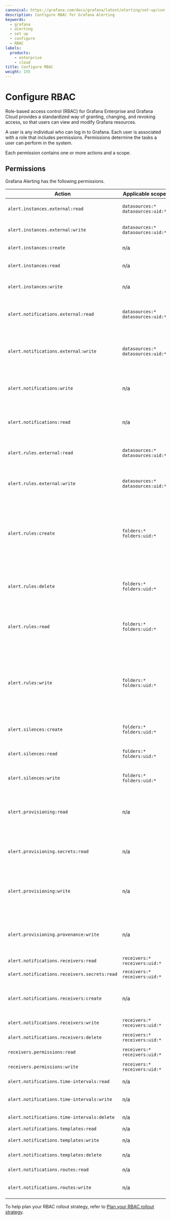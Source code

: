 ```yaml
---
canonical: https://grafana.com/docs/grafana/latest/alerting/set-up/configure-rbac/
description: Configure RBAC for Grafana Alerting
keywords:
  - grafana
  - alerting
  - set up
  - configure
  - RBAC
labels:
  products:
    - enterprise
    - cloud
title: Configure RBAC
weight: 155
---
```


# Configure RBAC

Role-based access control (RBAC) for Grafana Enterprise and Grafana Cloud provides a standardized way of granting, changing, and revoking access, so that users can view and modify Grafana resources.

A user is any individual who can log in to Grafana. Each user is associated with a role that includes permissions. Permissions determine the tasks a user can perform in the system.

Each permission contains one or more actions and a scope.

## Permissions

Grafana Alerting has the following permissions.

| Action                                       | Applicable scope                       | Description                                                                                                                                                                                                                                      |
|----------------------------------------------|----------------------------------------|--------------------------------------------------------------------------------------------------------------------------------------------------------------------------------------------------------------------------------------------------|
| `alert.instances.external:read`              | `datasources:*`<br>`datasources:uid:*` | Read alerts and silences in data sources that support alerting.                                                                                                                                                                                  |
| `alert.instances.external:write`             | `datasources:*`<br>`datasources:uid:*` | Manage alerts and silences in data sources that support alerting.                                                                                                                                                                                |
| `alert.instances:create`                     | n/a                                    | Create silences in the current organization.                                                                                                                                                                                                     |
| `alert.instances:read`                       | n/a                                    | Read alerts and silences in the current organization.                                                                                                                                                                                            |
| `alert.instances:write`                      | n/a                                    | Update and expire silences in the current organization.                                                                                                                                                                                          |
| `alert.notifications.external:read`          | `datasources:*`<br>`datasources:uid:*` | Read templates, contact points, notification policies, and mute timings in data sources that support alerting.                                                                                                                                   |
| `alert.notifications.external:write`         | `datasources:*`<br>`datasources:uid:*` | Manage templates, contact points, notification policies, and mute timings in data sources that support alerting.                                                                                                                                 |
| `alert.notifications:write`                  | n/a                                    | Manage templates, contact points, notification policies, and mute timings in the current organization.                                                                                                                                           |
| `alert.notifications:read`                   | n/a                                    | Read all templates, contact points, notification policies, and mute timings in the current organization.                                                                                                                                         |
| `alert.rules.external:read`                  | `datasources:*`<br>`datasources:uid:*` | Read alert rules in data sources that support alerting (Prometheus, Mimir, and Loki)                                                                                                                                                             |
| `alert.rules.external:write`                 | `datasources:*`<br>`datasources:uid:*` | Create, update, and delete alert rules in data sources that support alerting (Mimir and Loki).                                                                                                                                                   |
| `alert.rules:create`                         | `folders:*`<br>`folders:uid:*`         | Create Grafana alert rules in a folder and its subfolders. Combine this permission with `folders:read` in a scope that includes the folder and `datasources:query` in the scope of data sources the user can query.                              |
| `alert.rules:delete`                         | `folders:*`<br>`folders:uid:*`         | Delete Grafana alert rules in a folder and its subfolders. Combine this permission with `folders:read` in a scope that includes the folder.                                                                                                      |
| `alert.rules:read`                           | `folders:*`<br>`folders:uid:*`         | Read Grafana alert rules in a folder and its subfolders. Combine this permission with `folders:read` in a scope that includes the folder.                                                                                                        |
| `alert.rules:write`                          | `folders:*`<br>`folders:uid:*`         | Update Grafana alert rules in a folder and its subfolders. Combine this permission with `folders:read` in a scope that includes the folder. To allow query modifications add `datasources:query` in the scope of data sources the user can query. |
| `alert.silences:create`                      | `folders:*`<br>`folders:uid:*`         | Create rule-specific silences in a folder and its subfolders.                                                                                                                                                                                    |
| `alert.silences:read`                        | `folders:*`<br>`folders:uid:*`         | Read all general silences and rule-specific silences in a folder and its subfolders.                                                                                                                                                             |
| `alert.silences:write`                       | `folders:*`<br>`folders:uid:*`         | Update and expire rule-specific silences in a folder and its subfolders.                                                                                                                                                                         |
| `alert.provisioning:read`                    | n/a                                    | Read all Grafana alert rules, notification policies, etc via provisioning API. Permissions to folders and data source are not required.                                                                                                          |
| `alert.provisioning.secrets:read`            | n/a                                    | Same as `alert.provisioning:read` plus ability to export resources with decrypted secrets.                                                                                                                                                       |
| `alert.provisioning:write`                   | n/a                                    | Update all Grafana alert rules, notification policies, etc via provisioning API. Permissions to folders and data source are not required.                                                                                                        |
| `alert.provisioning.provenance:write`        | n/a                                    | Set provisioning status for alerting resources. Cannot be used alone. Requires user to have permissions to access resources                                                                                                                      |
| `alert.notifications.receivers:read`         | `receivers:*`<br>`receivers:uid:*`     | Read contact points.                                                                                                                                                                                                                             |
| `alert.notifications.receivers.secrets:read` | `receivers:*`<br>`receivers:uid:*`     | Export contact points with decrypted secrets.                                                                                                                                                                                                    |
| `alert.notifications.receivers:create`       | n/a                                    | Create a new contact points. The creator is automatically granted full access to the created contact point.                                                                                                                                      |
| `alert.notifications.receivers:write`        | `receivers:*`<br>`receivers:uid:*`     | Update existing contact points.                                                                                                                                                                                                                  |
| `alert.notifications.receivers:delete`       | `receivers:*`<br>`receivers:uid:*`     | Update and delete existing contact points.                                                                                                                                                                                                       |
| `receivers.permissions:read`                 | `receivers:*`<br>`receivers:uid:*`     | Read permissions for contact points.                                                                                                                                                                                                             |
| `receivers.permissions:write`                | `receivers:*`<br>`receivers:uid:*`     | Manage permissions for contact points.                                                                                                                                                                                                           |
| `alert.notifications.time-intervals:read`    | n/a                                    | Read mute time intervals.                                                                                                                                                                                                                        |
| `alert.notifications.time-intervals:write`   | n/a                                    | Create new or update existing mute time intervals.                                                                                                                                                                                               |
| `alert.notifications.time-intervals:delete`  | n/a                                    | Delete existing time intervals.                                                                                                                                                                                                                  |
| `alert.notifications.templates:read`         | n/a                                    | Read templates.                                                                                                                                                                                                                                  |
| `alert.notifications.templates:write`        | n/a                                    | Create new or update existing templates.                                                                                                                                                                                                         |
| `alert.notifications.templates:delete`       | n/a                                    | Delete existing templates.                                                                                                                                                                                                                       |
| `alert.notifications.routes:read`            | n/a                                    | Read notification policies.                                                                                                                                                                                                                      |
| `alert.notifications.routes:write`           | n/a                                    | Create new, update and update notification policies.                                                                                                                                                                                             |

To help plan your RBAC rollout strategy, refer to [Plan your RBAC rollout strategy](https://grafana.com/docs/grafana/next/administration/roles-and-permissions/access-control/plan-rbac-rollout-strategy/).
